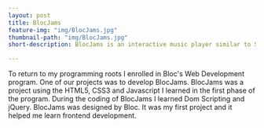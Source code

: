 ```yaml
---
layout: post
title: BlocJams
feature-img: "img/BlocJams.jpg"
thumbnail-path: "img/BlocJams.jpg"
short-description: BlocJams is an interactive music player similar to Spotify

---
```

To return to my programming roots I enrolled in Bloc's Web Development program.  One of our projects was to develop BlocJams.  BlocJams was a project using the HTML5, CSS3 and Javascript I learned in the first phase of the program.  During the coding of BlocJams I learned Dom Scripting and jQuery.  BlocJams was designed by Bloc.  It was my first project and it helped me learn frontend development.